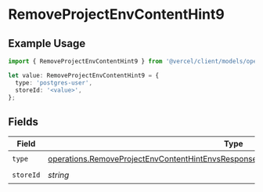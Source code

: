 # RemoveProjectEnvContentHint9

## Example Usage

```typescript
import { RemoveProjectEnvContentHint9 } from '@vercel/client/models/operations';

let value: RemoveProjectEnvContentHint9 = {
  type: 'postgres-user',
  storeId: '<value>',
};
```

## Fields

| Field     | Type                                                                                                                                                                                             | Required           | Description |
| --------- | ------------------------------------------------------------------------------------------------------------------------------------------------------------------------------------------------ | ------------------ | ----------- |
| `type`    | [operations.RemoveProjectEnvContentHintEnvsResponse200ApplicationJSONResponseBody19Type](../../models/operations/removeprojectenvcontenthintenvsresponse200applicationjsonresponsebody19type.md) | :heavy_check_mark: | N/A         |
| `storeId` | _string_                                                                                                                                                                                         | :heavy_check_mark: | N/A         |
